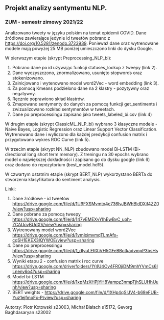 ## Projekt analizy sentymentu NLP.
### ZUM - semestr zimowy 2021/22
Analizowano tweety w języku polskim na temat epidemii COVID. Dane źródłowe zawierające jedynie id tweetów pobrano z https://doi.org/10.5281/zenodo.3723939. Ponieważ dane oraz wytrenowane modele mają powyżej 25 MB poniżej umieszczono linki do dysku Google. 

W pierwszym etapie (skrypt Preprocessing_NLP_bi):
  1. Pobrano dane po id używając funkcji statuses_lookup z tweepy (link 2). 
  2. Dane wyczyszczono, znormalizowano, usunięto stopwords oraz stokenizowano.
  3. Zainicjowano i wytenowano model word2Vec - word embedding (link 3). 
  4. Za pomocą Kmeans podzielono dane na 2 klastry - pozytywny oraz negatywny. 
  5. Ręcznie poprawiono skład klastrów.
  6. Zmapowano sentymenty do danych za pomocą funkcji get_sentiments i zwizualizowano rozkład sentymentów w tweetach.
  7. Dane po preprocessingu zapisano jako tweets_labeled_bi.csv (link 4) 

W drugim etapie (skrypt ClassicML_NLP_bi) wybrano 3 klasyczne modele - Naive Bayes, Logistic Regression oraz Linear Support Vector Classification. Wytrenowano dane i wyliczono dla każdej predykcji confusion matrix i przygotowano wykres ROC Curve (link 5).

W trzecim etapie (skrypt NN_NLP) zbudowano model Bi-LSTM (Bi-directional long short term memory). Z treningu na 30 epochs wybrano model o największej dokładności i zapisano go do dysku google (link 6) oraz dodano do repozytorium (best_model.hdf5). 

W czwartym ostatnim etapie (skrypt BERT_NLP) wykorzystano BERTa do stworzenia klasyfikatora do sentiment analysis.

Linki: 
1. Dane źródłowe - id tweetów https://drive.google.com/file/d/1U9FXSMvmtx4e736IvJBWhBldDXif4ZZ0/view?usp=sharing
2. Dane pobrane za pomocą tweepy https://drive.google.com/file/d/147vEMEXvYIhEwBvC_uoh-ZCAUoyBUdXV/view?usp=sharing
3. Wytrenowany model word2Vec https://drive.google.com/file/d/1vmIximvmqTLmAfx-cqSH1EKEX3IQYWOE/view?usp=sharing
4. Dane po preprocessingu https://drive.google.com/file/d/1_dlyuLERXiVH5GFeBBotkadvmpP3bsHs/view?usp=sharing
5. Wyniki etapu 2 - confusion matrix i roc curve https://drive.google.com/drive/folders/1Y4U4Ov4FROjiDM9mhYVmCs6ILnenv6o4?usp=sharing
6. Model bi-LSTM https://drive.google.com/file/d/1xpMzXHPjYH8Vampz3nmpTjhSLUHhUunh/view?usp=sharing
7. BERT weights - https://drive.google.com/file/d/1XHp4qSIJV4-b68eFUB-Yuz1ejfmoFx-P/view?usp=sharing


Autorzy: Piotr Kotowski s23003, Michał Białach s15172, Gevorg Baghdasaryan s23002
